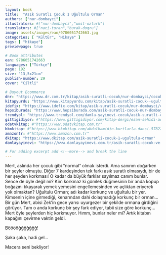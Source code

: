 ```yaml
---
layout: book
title:  "Asık Suratlı Çocuk 1 Uğultulu Orman"
authors: ["nur-dombayci"]
illustrators: #["nur-dombayci","umit-ozturk"]
translators: #["naci-turan","burak-dogru"]
image: assets/images/ean/9786051742663.jpg
categories: [ "Kültür", "Hikaye" ]
tags: [ "hikaye"]
previewpage: true

# Book attributes
ean: 9786051742663
languages: ["Türkçe"]
page: 192
size: "13,5x21cm"
publish-number: 29
cover: "Ciltli"

# Buyout Ecommerce
dnr: "https://www.dr.com.tr/kitap/asik-suratli-cocuk/nur-dombayci/cocuk-ve-genclik/genclik-10-yas/roman-oyku/urunno=0000000723980"
kitapyurdu: "https://www.kitapyurdu.com/kitap/asik-suratli-cocuk--ugultulu-orman/495662.html&filter_name=As%C4%B1k+Suratl%C4%B1+%C3%87ocuk"
idefix: "https://www.idefix.com/kitap/asik-suratli-cocuk/nur-dombayci/cocuk-ve-genclik/genclik-10-yas/roman-oyku/urunno=0000000723980"
hepsiburada: "https://www.hepsiburada.com/asik-suratli-cocuk-nur-dombayci-p-HBV000002J0RS"
trendyol: "https://www.trendyol.com/damla-yayinevi-cocuk/asik-suratli-cocuk-ugultulu-orman-p-3320525"
gittigidiyor: #"https://www.gittigidiyor.com/kitap-dergi/ezan-sehidi-adnan-menderes_pdp_732728793"
odatvkitap: #"https://www.odatvkitap.com.tr"
bkmkitap: #"https://www.bkmkitap.com/abdulhamidin-kurtlarla-dansi-578226"
amazontr: #"https://www.amazon.com.tr"
dkitap: "https://www.dkitap.com/asik-suratli-cocuk-1-ugultulu-orman"
damlayayinevi: "https://www.damlayayinevi.com.tr/asik-suratli-cocuk-ve-onu-etkilemeyen-siradisi-olaylar-1-ugultulu-orman"

# For adding excerpt add <!--more--> and break the line
---
```

Mert, aslında her çocuk gibi “normal” olmak isterdi. Ama sanırım doğarken bir şeyler olmuştu. Diğer 7 kardeşinden tek farkı asık suratlı olmasıydı, bir de her şeyden korkması! O kadar da büyük farklar sayılmaz canım bunlar. Sence de öyle değil mi?
Kim korkmaz ki gömlek düğmesinin bir anda kopup boğazını tıkayarak yemek yemesini engellemesinden ve açlıktan eriyerek yok olmaktan? Uğultulu Orman; adı kadar korkunç ve uğultulu bir yer. Kimsenin içine girmediği, kenarından dahi dolaşmadığı korkunç bir orman... Bir gün Mert, abisi Zek’in gece yarısı uyurgezer bir şekilde ormana girdiğini görüyor. Tam o anda korkunç bir şey fark ediyor, tabii size göre korkunç... Mert öyle şeylerden hiç korkmuyor. Hımm, bunlar neler mi? Artık kitabın kapağını çevirme vaktin geldi.

Bööööğğğğğğğ!

Şaka şaka, hadi gel...

Macera seni bekliyor!
<!--more--> 